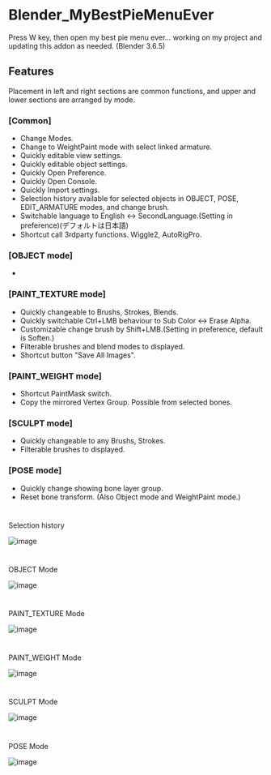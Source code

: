 # Blender_MyBestPieMenuEver

Press W key, then open my best pie menu ever... working on my project and updating this addon as needed.
(Blender 3.6.5)

## Features

Placement in left and right sections are common functions, and upper and lower sections are arranged by mode.

### [Common]

- Change Modes.
- Change to WeightPaint mode with select linked armature.
- Quickly editable view settings.
- Quickly editable object settings.
- Quickly Open Preference.
- Quickly Open Console.
- Quickly Import settings.
- Selection history available for selected objects in OBJECT, POSE, EDIT_ARMATURE modes, and change brush.
- Switchable language to English <-> SecondLanguage.(Setting in preference)(デフォルトは日本語)
- Shortcut call 3rdparty functions. Wiggle2, AutoRigPro.

### [OBJECT mode]
- 

### [PAINT_TEXTURE mode]

- Quickly changeable to Brushs, Strokes, Blends.
- Quickly switchable Ctrl+LMB behaviour to Sub Color <-> Erase Alpha.
- Customizable change brush by Shift+LMB.(Setting in preference, default is Soften.)
- Filterable brushes and blend modes to displayed.
- Shortcut button "Save All Images".
  
### [PAINT_WEIGHT mode]

- Shortcut PaintMask switch.
- Copy the mirrored Vertex Group. Possible from selected bones.

### [SCULPT mode]

- Quickly changeable to any Brushs, Strokes.
- Filterable brushes to displayed.

### [POSE mode]

- Quickly change showing bone layer group.
- Reset bone transform. (Also Object mode and WeightPaint mode.)

#
Selection history

![image](https://github.com/emptybraces/Blender_MyBestPieMenuEver/assets/1441835/a12ea186-048b-43c9-9c6d-a5e5e7eeed0b)

#
OBJECT Mode

![image](https://github.com/emptybraces/Blender_MyBestPieMenuEver/assets/1441835/17bbd6b7-db29-4f6c-bf36-c1e1fd4f49d1)

#
PAINT_TEXTURE Mode

![image](https://github.com/emptybraces/Blender_MyBestPieMenuEver/assets/1441835/bb4ac573-b50b-411e-a32d-09854f0f9cc3)

#
PAINT_WEIGHT Mode

![image](https://github.com/emptybraces/Blender_MyBestPieMenuEver/assets/1441835/8c07df1c-0d74-460a-bba9-5c10d0690073)

#
SCULPT Mode

![image](https://github.com/emptybraces/Blender_MyBestPieMenuEver/assets/1441835/90827754-da21-40b6-801c-37e469374344)

#
POSE Mode

![image](https://github.com/emptybraces/Blender_MyBestPieMenuEver/assets/1441835/47347dbe-bb80-4e68-a400-59a57faef310)
